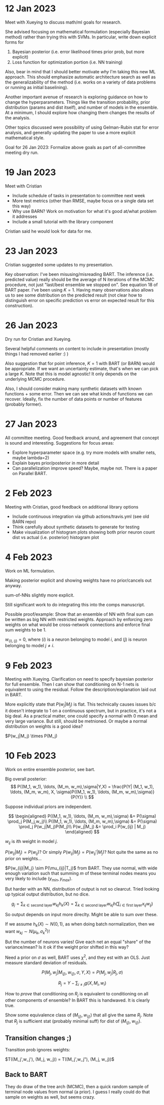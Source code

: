 # 12 Jan 2023

Meet with Xueying to discuss math/ml goals for research.

She advised focusing on mathematical formulation (especially Bayesian method) rather than trying this with SVMs.  In particular, write down explicit forms for 

1. Bayesian posterior (i.e. error likelihood times prior prob, but more explicit)
2. Loss function for optimization portion (i.e. NN training)

Also, bear in mind that I should better motivate *why* I'm taking this new ML approach.  This should emphasize automatic architecture search as well as the generalizability of the method (i.e. works on a variety of data problems or running as initial baselining).

Another important avenue of research is exploring guidance on how to change the hyperparameters.  Things like the transition probability, prior distribution (params and dist itself), and number of models in the ensemble.  At a minimum, I should explore how changing them changes the results of the analysis.

Other topics discussed were possibility of using Gelman-Rubin stat for error analysis, and generally updating the paper to use a more explicit mathematical style.

Goal for 26 Jan 2023: Formalize above goals as part of all-committee meeting dry run.

# 19 Jan 2023

Meet with Cristian

* Include schedule of tasks in presentation to committee next week
* More test metrics (other than RMSE, maybe focus on a single data set this way)
* Why use BARN?  Work on motivation for what it's good at/what problem it addresses
* Include a small tutorial with the library component

Cristian said he would look for data for me.

# 23 Jan 2023

Cristian suggested some updates to my presentation.

Key observation: I've been misusing/misreading BART.  The inference (i.e. predicted value) really should be the average of N iterations of the MCMC procedure, not just "last/best ensemble we stopped on".  See equation 18 of BART paper.  I've been using $K = 1$.  Having many observations also allows us to see some distribution on the predicted result (not clear how to distinguish error on specific prediction vs error on expected result for this construction).

# 26 Jan 2023

Dry run for Cristian and Xueying.

Several helpful comments on content to include in presentation (mostly things I had removed earlier :) )

Also suggestion that for point inference, $K=1$ with BART (or BARN) would be appropriate.  If we want an uncertainty estimate, that's when we can pick a large $K$.  Note that this is model agnostic!  It only depends on the underlying MCMC procedure.

Also, I should consider making many synthetic datasets with known functions + some error.  Then we can see what kinds of functions we can recover.  Ideally, fix the number of data points or number of features (probably former).

# 27 Jan 2023

All committee meeting.  Good feedback around, and agreement that concept is sound and interesting.  Suggestions for focus areas:

* Explore hyperparameter space (e.g. try more models with smaller nets, maybe lambda=2)
* Explain bayes prior/posterior in more detail
* Can parallelization improve speed?  Maybe, maybe not.  There is a paper on Parallel BART.

# 2 Feb 2023

Meeting with Cristian, good feedback on additional library options

* Include continuous integration via github actions/travis.yml (see old BARN repo)
* Think carefully about synthetic datasets to generate for testing
* Make visualization of histogram plots showing both prior neuron count dist vs actual (i.e. posterior) histogram plot

# 4 Feb 2023

Work on ML formulation.

Making posterior explicit and showing weights have no prior/cancels out anyway.

sum-of-NNs slightly more explicit.

Still significant work to do integrating this into the comps manuscript.

Possible proof/example: Show that an ensemble of NN with final sum can be written as big NN with restricted weights.  Approach by enforcing zero weights on what would be cross-network connections and enforce final sum weights to be 1.  

$w_{(i),(j)} = 0$, where $(i)$ is a neuron belonging to model $i$, and $(j)$ is neuron belonging to model $j \neq i$.

# 9 Feb 2023

Meeting with Xueying.  Clarification on need to specify bayesian posterior for full ensemble.  Then I can show that conditioning on N-1 nets is equivalent to using the residual.  Follow the description/explanation laid out in BART.

More explicitly state that $P(w_j|M_j)$ is flat.  This technically causes issues b/c it doesn't integrate to 1 on a continuous spectrum, but in practice, it's not a big deal.  As a practical matter, one could specify a normal with 0 mean and very large variance.  But still, should be metnioned.  Or maybe a normal distribution on weights is a good idea?

$P(w_j|M_j) \times P(M_j)

# 10 Feb 2023

Work on entire ensemble posterior, see bart.

Big overall posterior:
$$
P((M_1, w_1), \ldots, (M_m, w_m),\sigma|Y,X) = \frac{P(Y| (M_1, w_1), \ldots, (M_m, w_m), X, \sigma)P((M_1, w_1), \ldots, (M_m, w_m),\sigma)}{P(Y)} \\
$$

Suppose individual priors are independent.

$$
\begin{aligned}
P((M_1, w_1), \ldots, (M_m, w_m),\sigma) &= P(\sigma) \prod_j P(M_j,w_j)\\
P((M_1, w_1), \ldots, (M_m, w_m),\sigma) &= P(\sigma) \prod_j P(w_j|M_j)P(M_j)\\
P(w_j|M_j) &= \prod_i P(w_{ij} | M_j)
\end{aligned}
$$

$w_{ij}$ is $i$th weight in model $j$.  

$P(w_{ij}|M_j) = P(w_{ij})$?  Or simply $P(w_{ij}|M_j) = P(w_{ij}'|M_j)$?  Not quite the same as no prior on weights...

$P(w_{ij}|M_j} \sim P(\mu_{ij}|T_j)$ from BART.  They use normal, with wide enough variation such that summing $m$ of these terminal nodes means you very likely to include $(y_{min},y_{max})$.

But harder with an NN, distribution of output is not so clearcut.  Tried looking up typical output distribution, but no dice.

$$
g_j = \sum_{k \in \text{second layer}} w_{kj} h_k(X) = \sum_{k \in \text{second layer}} w_{kj} h(\sum_{i \in \text{first layer}} x_{ij} w_{ij})
$$

So output depends on input more direclty.  Might be able to sum over these.

If we assume $h_k(X) \sim N(0,1)$, as when doing batch normalization, then we want $w_{kj} \sim N(\mu_k, \sigma^2_k)$!

But the number of neurons varies!  Give each net an equal "share" of the variance/mean?  Is it ok if the weight prior shifted in this way?

Need a prior on $\sigma$ as well, BART uses $\chi^2$, and they est with an OLS.  Just measure standard deviation of residuals.

$$
P(M_j, w_j | M_{(j)},w_{(j)}, \sigma, Y,X) = P(M_j, w_j| R_j, \sigma)
$$

$$
R_j = Y - \sum_{i\ne j} g(X, M_i, w_i)
$$

How to *prove* that conditioning on $R_j$ is equivalent to conditioning on all other components of ensemble?  In BART this is handwaved.  It is clearly true.

Show some equivalence class of $(M_{(j)}, w_{(j)})$ that all give the same $R_j$.  Note that $R_j$ is sufficient stat (probably minimal suff) for dist of  $(M_{(j)}, w_{(j)})$.

## Transition changes ;)

Transition prob ignores weights:

$T((M_j',w_j'), (M_j, w_j)) = T((M_j',w_j"), (M_j, w_j))$

## Back to BART

They do draw of the tree arch (MCMC), then a quick random sample of terminal node values from normal (a prior).  I guess I really could do that sample on weights as well, but seems crazy.
